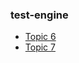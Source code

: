 ### test-engine
* [Topic 6](https://prathamvirani.app/test-chemistry-topic6.html)
* [Topic 7](https://prathamvirani.app/test-chemistry-topic7.html)
